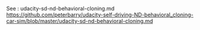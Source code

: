 
See : udacity-sd-nd-behavioral-cloning.md
https://github.com/peterbarry/udacity-self-driving-ND-behavioral_cloning-car-sim/blob/master/udacity-sd-nd-behavioral-cloning.md
